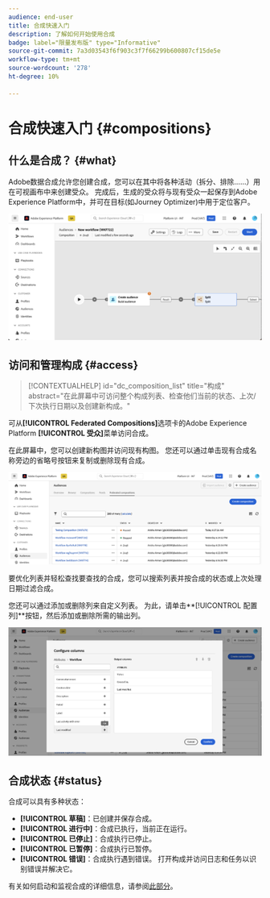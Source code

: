 ```yaml
---
audience: end-user
title: 合成快速入门
description: 了解如何开始使用合成
badge: label="限量发布版" type="Informative"
source-git-commit: 7a3d03543f6f903c3f7f66299b600807cf15de5e
workflow-type: tm+mt
source-wordcount: '278'
ht-degree: 10%

---
```


# 合成快速入门 {#compositions}

## 什么是合成？ {#what}

Adobe数据合成允许您创建合成，您可以在其中将各种活动（拆分、排除……）用在可视画布中来创建受众。 完成后，生成的受众将与现有受众一起保存到Adobe Experience Platform中，并可在目标(如Journey Optimizer)中用于定位客户。

![](assets/composition-example.png)

## 访问和管理构成 {#access}

>[!CONTEXTUALHELP]
>id="dc_composition_list"
>title="构成"
>abstract="在此屏幕中可访问整个构成列表、检查他们当前的状态、上次/下次执行日期以及创建新构成。"

可从&#x200B;**[!UICONTROL Federated Compositions]**&#x200B;选项卡的Adobe Experience Platform **[!UICONTROL 受众]**&#x200B;菜单访问合成。

在此屏幕中，您可以创建新构图并访问现有构图。 您还可以通过单击现有合成名称旁边的省略号按钮来复制或删除现有合成。

![](assets/compositions-list.png)

要优化列表并轻松查找要查找的合成，您可以搜索列表并按合成的状态或上次处理日期过滤合成。

您还可以通过添加或删除列来自定义列表。 为此，请单击**[!UICONTROL 配置列]**按钮，然后添加或删除所需的输出列。

![](assets/compositions-columns.png)

## 合成状态 {#status}

合成可以具有多种状态：

* **[!UICONTROL 草稿]**：已创建并保存合成。
* **[!UICONTROL 进行中]**：合成已执行，当前正在运行。
* **[!UICONTROL 已停止]**：合成执行已停止。
* **[!UICONTROL 已暂停]**：合成执行已暂停。
* **[!UICONTROL 错误]**：合成执行遇到错误。 打开构成并访问日志和任务以识别错误并解决它。

有关如何启动和监视合成的详细信息，请参阅[此部分](../compositions/start-monitor-composition.md)。
